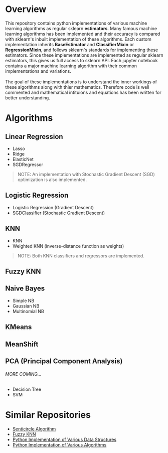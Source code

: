 # Overview
This repository contains python implementations of various machine learning algorithms as regular sklearn **estimators**. 
Many famous machine learning algorithms has been implemented and their accuracy is compared with sklearn's inbuilt implementation of these algorithms.
Each custom implementation inherits **BaseEstimator** and **ClassifierMixin** or **RegressionMixin**, and follows sklearn's standards for implementing these estimators.
Since these implementations are implemented as regular sklearn estimators, this gives us full access to sklearn API.
Each jupyter notebook contains a major machine learning algorithm with their common implementations and variations.
<br><br>
The goal of these implementations is to understand the inner workings of these algorithms along with thier mathematics.
Therefore code is well commented and mathematical intituions and equations has been written for better understanding.

# Algorithms
## Linear Regression
* Lasso
* Ridge
* ElasticNet
* SGDRegressor

> NOTE: An implementation with Stochastic Gradient Descent (SGD) optimization is also implemented.

## Logistic Regression
* Logistic Regression (Gradient Descent)
* SGDClassifier (Stochastic Gradient Descent)

## KNN
* KNN
* Weighted KNN (inverse-distance function as weights)

> NOTE: Both KNN classifiers and regressors are implemented.

## Fuzzy KNN

## Naive Bayes
* Simple NB
* Gaussian NB
* Multinomial NB

## KMeans
## MeanShift
## PCA (Principal Component Analysis)


###### MORE COMING...
* Decision Tree
* SVM

# Similar Repositories
* [Senticircle Algorithm](https://github.com/sahilsehwag/Senticircle-Implementation)
* [Fuzzy KNN](https://github.com/sahilsehwag/FuzzyKNN)
* [Python Implementation of Various Data Structures](https://github.com/sahilsehwag/data-structures-python)
* [Python Implementation of Various Algorithms](https://github.com/sahilsehwag/algorithms-python)
